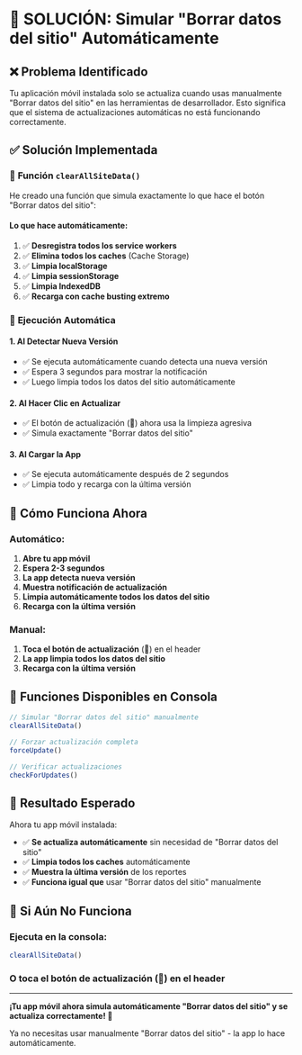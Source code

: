 # 🧹 SOLUCIÓN: Simular "Borrar datos del sitio" Automáticamente

## ❌ Problema Identificado
Tu aplicación móvil instalada solo se actualiza cuando usas manualmente "Borrar datos del sitio" en las herramientas de desarrollador. Esto significa que el sistema de actualizaciones automáticas no está funcionando correctamente.

## ✅ Solución Implementada

### 🔧 **Función `clearAllSiteData()`**
He creado una función que simula exactamente lo que hace el botón "Borrar datos del sitio":

#### Lo que hace automáticamente:
1. ✅ **Desregistra todos los service workers**
2. ✅ **Elimina todos los caches** (Cache Storage)
3. ✅ **Limpia localStorage**
4. ✅ **Limpia sessionStorage**
5. ✅ **Limpia IndexedDB**
6. ✅ **Recarga con cache busting extremo**

### 🚀 **Ejecución Automática**

#### 1. **Al Detectar Nueva Versión**
- ✅ Se ejecuta automáticamente cuando detecta una nueva versión
- ✅ Espera 3 segundos para mostrar la notificación
- ✅ Luego limpia todos los datos del sitio automáticamente

#### 2. **Al Hacer Clic en Actualizar**
- ✅ El botón de actualización (🔄) ahora usa la limpieza agresiva
- ✅ Simula exactamente "Borrar datos del sitio"

#### 3. **Al Cargar la App**
- ✅ Se ejecuta automáticamente después de 2 segundos
- ✅ Limpia todo y recarga con la última versión

## 📱 **Cómo Funciona Ahora**

### Automático:
1. **Abre tu app móvil**
2. **Espera 2-3 segundos**
3. **La app detecta nueva versión**
4. **Muestra notificación de actualización**
5. **Limpia automáticamente todos los datos del sitio**
6. **Recarga con la última versión**

### Manual:
1. **Toca el botón de actualización** (🔄) en el header
2. **La app limpia todos los datos del sitio**
3. **Recarga con la última versión**

## 🔧 **Funciones Disponibles en Consola**

```javascript
// Simular "Borrar datos del sitio" manualmente
clearAllSiteData()

// Forzar actualización completa
forceUpdate()

// Verificar actualizaciones
checkForUpdates()
```

## 🎯 **Resultado Esperado**

Ahora tu app móvil instalada:
- ✅ **Se actualiza automáticamente** sin necesidad de "Borrar datos del sitio"
- ✅ **Limpia todos los caches** automáticamente
- ✅ **Muestra la última versión** de los reportes
- ✅ **Funciona igual que** usar "Borrar datos del sitio" manualmente

## 🚨 **Si Aún No Funciona**

### Ejecuta en la consola:
```javascript
clearAllSiteData()
```

### O toca el botón de actualización (🔄) en el header

---

**¡Tu app móvil ahora simula automáticamente "Borrar datos del sitio" y se actualiza correctamente! 🎉**

Ya no necesitas usar manualmente "Borrar datos del sitio" - la app lo hace automáticamente.
